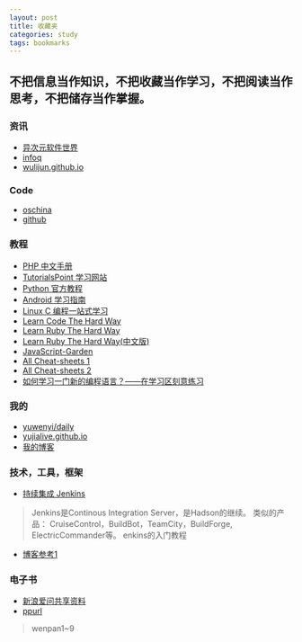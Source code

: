 ```yaml
---
layout: post
title: 收藏夹
categories: study
tags: bookmarks
---
```


## 不把信息当作知识，不把收藏当作学习，不把阅读当作思考，不把储存当作掌握。
[ywy]: http://www.yuwenyi.com/  "Panda Blog"

### 资讯
- [异次元软件世界](http://www.iplaysoft.com)
- [infoq](http://www.infoq.com/cn/)
- [wulijun.github.io](http://wulijun.github.io/)

### Code
- [oschina](http://www.oschina.net)
- [github](http://github.com)

### 教程
- [PHP 中文手册](http://php.net/manual/zh/index.php)
- [TutorialsPoint 学习网站](http://www.tutorialspoint.com/index.htm)
- [Python 官方教程](http://docs.python.org/2/tutorial/)
- [Android 学习指南](http://android.yaohuiji.com/about)
- [Linux C 编程一站式学习](http://learn.akae.cn/media/index.html)
- [Learn Code The Hard Way](http://learncodethehardway.org/)
- [Learn Ruby The Hard Way](http://ruby.learncodethehardway.org/book/)
- [Learn Ruby The Hard Way(中文版)](http://lrthw.github.io/)
- [JavaScript-Garden](http://bonsaiden.github.io/JavaScript-Garden/)
- [All Cheat-sheets 1](http://cheat-sheets.org/)
- [All Cheat-sheets 2](http://refcardz.dzone.com/)
- [如何学习一门新的编程语言？——在学习区刻意练习](http://www.yangzhiping.com/tech/learn-program-psychology.html)

### 我的
- [yuwenyi/daily](http://daily.yuwenyi.com)
- [yujialive.github.io](http://yujialive.github.io/)
- [我的博客][ywy]

### 技术，工具，框架
- [持续集成 Jenkins](http://jenkins-ci.org/)
> Jenkins是Continous Integration Server，是Hadson的继续。 
类似的产品： CruiseControl，BuildBot，TeamCity，BuildForge, ElectricCommander等。
enkins的入门教程
- [博客参考1](http://s.yanghao.org/)

### 电子书
- [新浪爱问共享资料](http://ishare.iask.sina.com.cn/)
- [ppurl](http://ppurl.com)
> wenpan1~9



